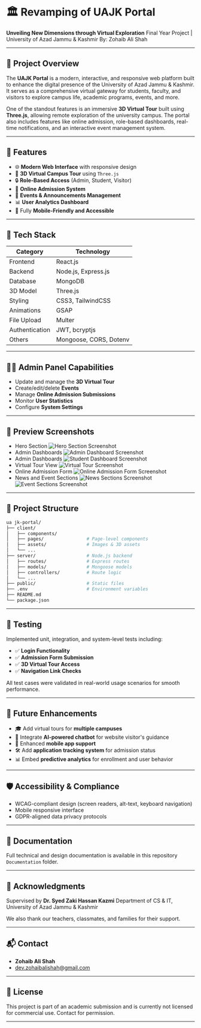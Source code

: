 # 🏛️ Revamping of UAJK Portal

**Unveiling New Dimensions through Virtual Exploration**
Final Year Project | University of Azad Jammu & Kashmir
By: Zohaib Ali Shah

---

## 📌 Project Overview

The **UAJK Portal** is a modern, interactive, and responsive web platform built to enhance the digital presence of the University of Azad Jammu & Kashmir. It serves as a comprehensive virtual gateway for students, faculty, and visitors to explore campus life, academic programs, events, and more.

One of the standout features is an immersive **3D Virtual Tour** built using **Three.js**, allowing remote exploration of the university campus. The portal also includes features like online admission, role-based dashboards, real-time notifications, and an interactive event management system.

---

## 🚀 Features

* 🌐 **Modern Web Interface** with responsive design
* 🏫 **3D Virtual Campus Tour** using `Three.js`
* 🔒 **Role-Based Access** (Admin, Student, Visitor)
* 📝 **Online Admission System**
* 📅 **Events & Announcements Management**
* 📊 **User Analytics Dashboard**
* 📱 Fully **Mobile-Friendly and Accessible**

---

## 🧰 Tech Stack

| Category       | Technology             |
| -------------- | ---------------------- |
| Frontend       | React.js               |
| Backend        | Node.js, Express.js    |
| Database       | MongoDB                |
| 3D Model       | Three.js               |
| Styling        | CSS3, TailwindCSS      |
| Animations     | GSAP                   |
| File Upload    | Multer                 |
| Authentication | JWT, bcryptjs          |
| Others         | Mongoose, CORS, Dotenv |

---

## 🧑‍💻 Admin Panel Capabilities

* Update and manage the **3D Virtual Tour**
* Create/edit/delete **Events**
* Manage **Online Admission Submissions**
* Monitor **User Statistics**
* Configure **System Settings**

---

## 📸 Preview Screenshots

* Hero Section
![Hero Section Screenshot](./Screenshots/Home/Hero.png)
* Admin Dashboards
![Admin Dashboard Screenshot](./Screenshots/Admission/Admin%20Dashboard.png)
* Admin Dashboards
![Student Dashboard Screenshot](./Screenshots/Admission/Student%20Dashboard.png)
* Virtual Tour View
![Virtual Tour Screenshot](./Screenshots/Virtual%20Tour%20page.png)
* Online Admission Form
![Online Admission Form Screenshot](./Screenshots/Admission/Registeration%20Form.png)
* News and Event Sections
![News Sections Screenshot](./Screenshots/Home/Latest%20News.png)
![Event Sections Screenshot](./Screenshots/Home/Current%20Events.png)

---

## 📂 Project Structure

```bash
ua jk-portal/
├── client/                   
│   ├── components/           
│   ├── pages/                # Page-level components
│   ├── assets/               # Images & 3D assets
│   └── ...
├── server/                   # Node.js backend
│   ├── routes/               # Express routes
│   ├── models/               # Mongoose models
│   ├── controllers/          # Route logic
│   └── ...
├── public/                   # Static files
├── .env                      # Environment variables
├── README.md
└── package.json
```

---

## 🧪 Testing

Implemented unit, integration, and system-level tests including:

* ✅ **Login Functionality**
* ✅ **Admission Form Submission**
* ✅ **3D Virtual Tour Access**
* ✅ **Navigation Link Checks**

All test cases were validated in real-world usage scenarios for smooth performance.

---

## 🔮 Future Enhancements

* 🎓 Add virtual tours for **multiple campuses**
* 🤖 Integrate **AI-powered chatbot** for website visitor's guidance
* 📱 Enhanced **mobile app support**
* 🛠️ Add **application tracking system** for admission status
* 📊 Embed **predictive analytics** for enrollment and user behavior

---

## 🛡️ Accessibility & Compliance

* WCAG-compliant design (screen readers, alt-text, keyboard navigation)
* Mobile responsive interface
* GDPR-aligned data privacy protocols

---

## 📖 Documentation

Full technical and design documentation is available in this repository `Documentation` folder.

---

## 🙌 Acknowledgments

Supervised by **Dr. Syed Zaki Hassan Kazmi**
Department of CS & IT, University of Azad Jammu & Kashmir

We also thank our teachers, classmates, and families for their support.

---

## 📬 Contact

* **Zohaib Ali Shah** 
* dev.zohaibalishah@gmail.com

---

## 📃 License

This project is part of an academic submission and is currently not licensed for commercial use. Contact for permission.

---

